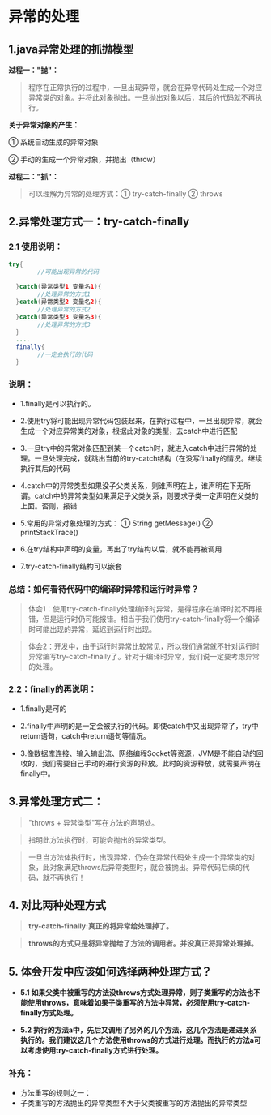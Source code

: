 # 异常的处理

## 1.java异常处理的抓抛模型
**过程一："抛"：**
  >程序在正常执行的过程中，一旦出现异常，就会在异常代码处生成一个对应异常类的对象。并将此对象抛出。一旦抛出对象以后，其后的代码就不再执行。

**关于异常对象的产生：**

① 系统自动生成的异常对象

② 手动的生成一个异常对象，并抛出（throw）


**过程二："抓"：**

  >可以理解为异常的处理方式：① try-catch-finally  ② throws

## 2.异常处理方式一：try-catch-finally

### 2.1 使用说明：
```java
try{
  		//可能出现异常的代码
  
  }catch(异常类型1 变量名1){
  		//处理异常的方式1
  }catch(异常类型2 变量名2){
  		//处理异常的方式2
  }catch(异常类型3 变量名3){
  		//处理异常的方式3
  }
  ....
  finally{
  		//一定会执行的代码
  }
  ```
  ### 说明：
  
  * 1.finally是可以执行的。



  * 2.使用try将可能出现异常代码包装起来，在执行过程中，一旦出现异常，就会生成一个对应异常类的对象，根据此对象的类型，去catch中进行匹配


  * 3.一旦try中的异常对象匹配到某一个catch时，就进入catch中进行异常的处理。一旦处理完成，就跳出当前的try-catch结构（在没写finally的情况。继续执行其后的代码


  * 4.catch中的异常类型如果没子父类关系，则谁声明在上，谁声明在下无所谓。catch中的异常类型如果满足子父类关系，则要求子类一定声明在父类的上面。否则，报错
     
     
  * 5.常用的异常对象处理的方式： ① String  getMessage()    ② printStackTrace()


  * 6.在try结构中声明的变量，再出了try结构以后，就不能再被调用


  * 7.try-catch-finally结构可以嵌套

### 总结：如何看待代码中的编译时异常和运行时异常？

  >体会1：使用try-catch-finally处理编译时异常，是得程序在编译时就不再报错，但是运行时仍可能报错。相当于我们使用try-catch-finally将一个编译时可能出现的异常，延迟到运行时出现。
    
  >体会2：开发中，由于运行时异常比较常见，所以我们通常就不针对运行时异常编写try-catch-finally了。针对于编译时异常，我们说一定要考虑异常的处理。
### 2.2：finally的再说明：


 * 1.finally是可的

 * 2.finally中声明的是一定会被执行的代码。即使catch中又出现异常了，try中return语句，catch中return语句等情况。

 * 3.像数据库连接、输入输出流、网络编程Socket等资源，JVM是不能自动的回收的，我们需要自己手动的进行资源的释放。此时的资源释放，就需要声明在finally中。


## 3.异常处理方式二：

>"throws + 异常类型"写在方法的声明处。

>指明此方法执行时，可能会抛出的异常类型。

>一旦当方法体执行时，出现异常，仍会在异常代码处生成一个异常类的对象，此对象满足throws后异常类型时，就会被抛出。异常代码后续的代码，就不再执行！

## 4. 对比两种处理方式

>**try-catch-finally:真正的将异常给处理掉了。**

>**throws的方式只是将异常抛给了方法的调用者。并没真正将异常处理掉。**  

## 5. 体会开发中应该如何选择两种处理方式？
 *  **5.1 如果父类中被重写的方法没throws方式处理异常，则子类重写的方法也不能使用throws，意味着如果子类重写的方法中异常，必须使用try-catch-finally方式处理。**


 *  **5.2 执行的方法a中，先后又调用了另外的几个方法，这几个方法是递进关系执行的。我们建议这几个方法使用throws的方式进行处理。而执行的方法a可以考虑使用try-catch-finally方式进行处理。**


### 补充：
* 方法重写的规则之一：
* 子类重写的方法抛出的异常类型不大于父类被重写的方法抛出的异常类型
